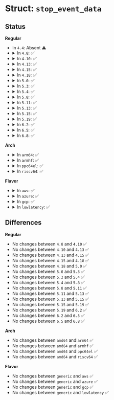 # Struct: <code>stop_event_data</code>

## Status
<b>Regular</b>
<ul>
<li>
In <code>4.4</code>: Absent ⚠️
</li>
<li>
<details>
<summary>In <code>4.8</code>: ✅</summary>

```c
struct stop_event_data {
    struct perf_event *event;
    unsigned int restart;
};
```
</details>
</li>
<li>
<details>
<summary>In <code>4.10</code>: ✅</summary>

```c
struct stop_event_data {
    struct perf_event *event;
    unsigned int restart;
};
```
</details>
</li>
<li>
<details>
<summary>In <code>4.13</code>: ✅</summary>

```c
struct stop_event_data {
    struct perf_event *event;
    unsigned int restart;
};
```
</details>
</li>
<li>
<details>
<summary>In <code>4.15</code>: ✅</summary>

```c
struct stop_event_data {
    struct perf_event *event;
    unsigned int restart;
};
```
</details>
</li>
<li>
<details>
<summary>In <code>4.18</code>: ✅</summary>

```c
struct stop_event_data {
    struct perf_event *event;
    unsigned int restart;
};
```
</details>
</li>
<li>
<details>
<summary>In <code>5.0</code>: ✅</summary>

```c
struct stop_event_data {
    struct perf_event *event;
    unsigned int restart;
};
```
</details>
</li>
<li>
<details>
<summary>In <code>5.3</code>: ✅</summary>

```c
struct stop_event_data {
    struct perf_event *event;
    unsigned int restart;
};
```
</details>
</li>
<li>
<details>
<summary>In <code>5.4</code>: ✅</summary>

```c
struct stop_event_data {
    struct perf_event *event;
    unsigned int restart;
};
```
</details>
</li>
<li>
<details>
<summary>In <code>5.8</code>: ✅</summary>

```c
struct stop_event_data {
    struct perf_event *event;
    unsigned int restart;
};
```
</details>
</li>
<li>
<details>
<summary>In <code>5.11</code>: ✅</summary>

```c
struct stop_event_data {
    struct perf_event *event;
    unsigned int restart;
};
```
</details>
</li>
<li>
<details>
<summary>In <code>5.13</code>: ✅</summary>

```c
struct stop_event_data {
    struct perf_event *event;
    unsigned int restart;
};
```
</details>
</li>
<li>
<details>
<summary>In <code>5.15</code>: ✅</summary>

```c
struct stop_event_data {
    struct perf_event *event;
    unsigned int restart;
};
```
</details>
</li>
<li>
<details>
<summary>In <code>5.19</code>: ✅</summary>

```c
struct stop_event_data {
    struct perf_event *event;
    unsigned int restart;
};
```
</details>
</li>
<li>
<details>
<summary>In <code>6.2</code>: ✅</summary>

```c
struct stop_event_data {
    struct perf_event *event;
    unsigned int restart;
};
```
</details>
</li>
<li>
<details>
<summary>In <code>6.5</code>: ✅</summary>

```c
struct stop_event_data {
    struct perf_event *event;
    unsigned int restart;
};
```
</details>
</li>
<li>
<details>
<summary>In <code>6.8</code>: ✅</summary>

```c
struct stop_event_data {
    struct perf_event *event;
    unsigned int restart;
};
```
</details>
</li>
</ul>
<b>Arch</b>
<ul>
<li>
<details>
<summary>In <code>arm64</code>: ✅</summary>

```c
struct stop_event_data {
    struct perf_event *event;
    unsigned int restart;
};
```
</details>
</li>
<li>
<details>
<summary>In <code>armhf</code>: ✅</summary>

```c
struct stop_event_data {
    struct perf_event *event;
    unsigned int restart;
};
```
</details>
</li>
<li>
<details>
<summary>In <code>ppc64el</code>: ✅</summary>

```c
struct stop_event_data {
    struct perf_event *event;
    unsigned int restart;
};
```
</details>
</li>
<li>
<details>
<summary>In <code>riscv64</code>: ✅</summary>

```c
struct stop_event_data {
    struct perf_event *event;
    unsigned int restart;
};
```
</details>
</li>
</ul>
<b>Flavor</b>
<ul>
<li>
<details>
<summary>In <code>aws</code>: ✅</summary>

```c
struct stop_event_data {
    struct perf_event *event;
    unsigned int restart;
};
```
</details>
</li>
<li>
<details>
<summary>In <code>azure</code>: ✅</summary>

```c
struct stop_event_data {
    struct perf_event *event;
    unsigned int restart;
};
```
</details>
</li>
<li>
<details>
<summary>In <code>gcp</code>: ✅</summary>

```c
struct stop_event_data {
    struct perf_event *event;
    unsigned int restart;
};
```
</details>
</li>
<li>
<details>
<summary>In <code>lowlatency</code>: ✅</summary>

```c
struct stop_event_data {
    struct perf_event *event;
    unsigned int restart;
};
```
</details>
</li>
</ul>

## Differences
<b>Regular</b>
<ul>
<li>
No changes between <code>4.8</code> and <code>4.10</code> ✅
</li>
<li>
No changes between <code>4.10</code> and <code>4.13</code> ✅
</li>
<li>
No changes between <code>4.13</code> and <code>4.15</code> ✅
</li>
<li>
No changes between <code>4.15</code> and <code>4.18</code> ✅
</li>
<li>
No changes between <code>4.18</code> and <code>5.0</code> ✅
</li>
<li>
No changes between <code>5.0</code> and <code>5.3</code> ✅
</li>
<li>
No changes between <code>5.3</code> and <code>5.4</code> ✅
</li>
<li>
No changes between <code>5.4</code> and <code>5.8</code> ✅
</li>
<li>
No changes between <code>5.8</code> and <code>5.11</code> ✅
</li>
<li>
No changes between <code>5.11</code> and <code>5.13</code> ✅
</li>
<li>
No changes between <code>5.13</code> and <code>5.15</code> ✅
</li>
<li>
No changes between <code>5.15</code> and <code>5.19</code> ✅
</li>
<li>
No changes between <code>5.19</code> and <code>6.2</code> ✅
</li>
<li>
No changes between <code>6.2</code> and <code>6.5</code> ✅
</li>
<li>
No changes between <code>6.5</code> and <code>6.8</code> ✅
</li>
</ul>
<b>Arch</b>
<ul>
<li>
No changes between <code>amd64</code> and <code>arm64</code> ✅
</li>
<li>
No changes between <code>amd64</code> and <code>armhf</code> ✅
</li>
<li>
No changes between <code>amd64</code> and <code>ppc64el</code> ✅
</li>
<li>
No changes between <code>amd64</code> and <code>riscv64</code> ✅
</li>
</ul>
<b>Flavor</b>
<ul>
<li>
No changes between <code>generic</code> and <code>aws</code> ✅
</li>
<li>
No changes between <code>generic</code> and <code>azure</code> ✅
</li>
<li>
No changes between <code>generic</code> and <code>gcp</code> ✅
</li>
<li>
No changes between <code>generic</code> and <code>lowlatency</code> ✅
</li>
</ul>
